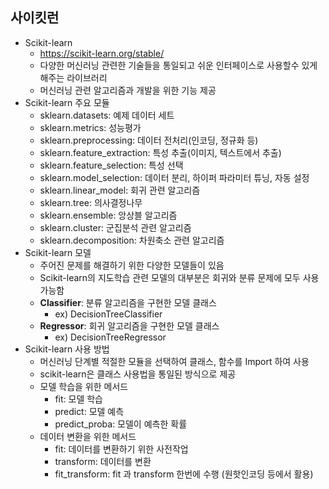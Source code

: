 ## 사이킷런
- Scikit-learn
	- https://scikit-learn.org/stable/
	- 다양한 머신러닝 관련한 기술들을 통일되고 쉬운 인터페이스로 사용할수 있게 해주는 라이브러리
	- 머신러닝 관련 알고리즘과 개발을 위한 기능 제공
- Scikit-learn 주요 모듈
  - sklearn.datasets: 예제 데이터 세트
  - sklearn.metrics: 성능평가
  - sklearn.preprocessing: 데이터 전처리(인코딩, 정규화 등)
  - sklearn.feature_extraction: 특성 추출(이미지, 텍스트에서 추출)
  - sklearn.feature_selection: 특성 선택
  - sklearn.model_selection: 데이터 분리, 하이퍼 파라미터 튜닝, 자동 설정
  - sklearn.linear_model: 회귀 관련 알고리즘
  - sklearn.tree: 의사결정나무
  - sklearn.ensemble: 앙상블 알고리즘
  - sklearn.cluster: 군집분석 관련 알고리즘
  - sklearn.decomposition: 차원축소 관련 알고리즘
- Scikit-learn 모델
  - 주어진 문제를 해결하기 위한 다양한 모델들이 있음
  - Scikit-learn의 지도학습 관련 모델의 대부분은 회귀와 분류 문제에 모두 사용 가능함
  - **Classifier**: 분류 알고리즘을 구현한 모델 클래스
    - ex) DecisionTreeClassifier
  - **Regressor**: 회귀 알고리즘을 구현한 모델 클래스
    - ex) DecisionTreeRegressor
- Scikit-learn 사용 방법
  - 머신러닝 단계별 적절한 모듈을 선택하여 클래스, 함수를 Import 하여 사용
  - scikit-learn은 클래스 사용법을 통일된 방식으로 제공
  - 모델 학습을 위한 메서드
    - fit: 모델 학습
    - predict: 모델 예측
    - predict_proba: 모델이 예측한 확률
  - 데이터 변환을 위한 메서드
    - fit: 데이터를 변환하기 위한 사전작업
    - transform: 데이터를 변환
    - fit_transform: fit 과 transform 한번에 수행 (원핫인코딩 등에서 활용)
